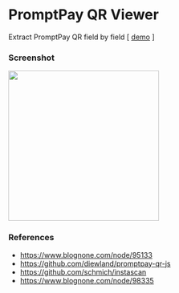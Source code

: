 # PromptPay QR Viewer
Extract PromptPay QR field by field [ <a href='https://diewland.github.io/promptpay-qr-viewer/'>demo</a> ]

### Screenshot
<img width='300' src='https://raw.githubusercontent.com/diewland/promptpay-qr-viewer/master/ss.png'>

### References
* https://www.blognone.com/node/95133
* https://github.com/diewland/promptpay-qr-js
* https://github.com/schmich/instascan
* https://www.blognone.com/node/98335
